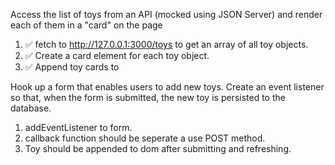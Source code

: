 Access the list of toys from an API (mocked using JSON Server) and render
each of them in a "card" on the page

1. ✅ fetch to http://127.0.0.1:3000/toys to get an array of all toy objects. 
2. ✅ Create a card element for each toy object. 
3. ✅ Append toy cards to <div id="toy-collection"></div>

Hook up a form that enables users to add new toys. Create an event listener
so that, when the form is submitted, the new toy is persisted to the database. 

1. addEventListener to form.
2. callback function should be seperate a use POST method.  
3. Toy should be appended to dom after submitting and refreshing. 